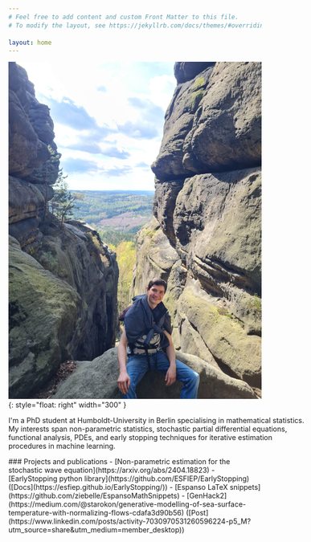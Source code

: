 ```yaml
---
# Feel free to add content and custom Front Matter to this file.
# To modify the layout, see https://jekyllrb.com/docs/themes/#overriding-theme-defaults

layout: home
---
```



![Image](/images/me.jpg){: style="float: right" width="300" }


<div style="width: 600px;">
I'm a PhD student at Humboldt-University in Berlin specialising in mathematical statistics. My interests span non-parametric statistics, stochastic partial differential equations, functional analysis, PDEs, and early stopping techniques for iterative estimation procedures in machine learning.
</div>


<p> </p>
### Projects and publications
- [Non-parametric estimation for the stochastic wave equation](https://arxiv.org/abs/2404.18823)
- [EarlyStopping python library](https://github.com/ESFIEP/EarlyStopping) ([Docs](https://esfiep.github.io/EarlyStopping/))
- [Espanso LaTeX snippets](https://github.com/ziebelle/EspansoMathSnippets)
- [GenHack2](https://medium.com/@starokon/generative-modelling-of-sea-surface-temperature-with-normalizing-flows-cdafa3d90b56) ([Post](https://www.linkedin.com/posts/activity-7030970531260596224-p5_M?utm_source=share&utm_medium=member_desktop))
